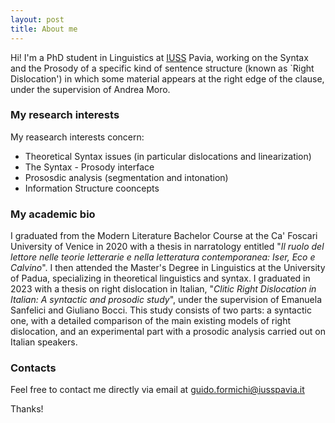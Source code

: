 ```yaml
---
layout: post
title: About me
---
```


Hi! I'm a PhD student in Linguistics at [IUSS](https://www.iusspavia.it/it/rubrica/guido-formichi) Pavia, working on the Syntax and the Prosody of a specific kind of sentence structure (known as `Right Dislocation') in which some material appears at the right edge of the clause, under the supervision of Andrea Moro.

### My research interests

My reasearch interests concern:

* Theoretical Syntax issues (in particular dislocations and linearization)
* The Syntax - Prosody interface
* Prososdic analysis (segmentation and intonation)
* Information Structure cooncepts

### My academic bio

I graduated from the Modern Literature Bachelor Course at the Ca' Foscari University of Venice in 2020 with a thesis in narratology entitled "*Il ruolo del lettore nelle teorie letterarie e nella letteratura contemporanea: Iser, Eco e Calvino*". I then attended the Master's Degree in Linguistics at the University of Padua, specializing in theoretical linguistics and syntax. I graduated in 2023 with a thesis on right dislocation in Italian, "*Clitic Right Dislocation in Italian: A syntactic and prosodic study*", under the supervision of Emanuela Sanfelici and Giuliano Bocci. This study consists of two parts: a syntactic one, with a detailed comparison of the main existing models of right dislocation, and an experimental part with a prosodic analysis carried out on Italian speakers.

### Contacts

Feel free to contact me directly via email at guido.formichi@iusspavia.it

Thanks!
